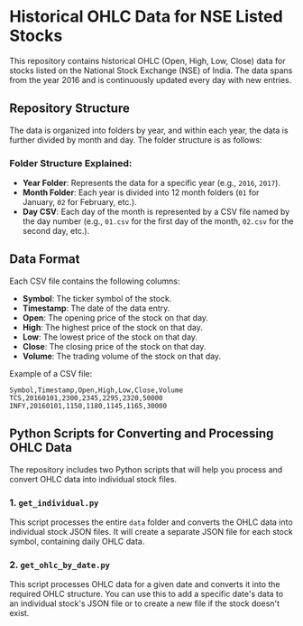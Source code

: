 # Historical OHLC Data for NSE Listed Stocks

This repository contains historical OHLC (Open, High, Low, Close) data for stocks listed on the National Stock Exchange (NSE) of India. The data spans from the year 2016 and is continuously updated every day with new entries.

## Repository Structure

The data is organized into folders by year, and within each year, the data is further divided by month and day. The folder structure is as follows:


### Folder Structure Explained:
- **Year Folder**: Represents the data for a specific year (e.g., `2016`, `2017`).
- **Month Folder**: Each year is divided into 12 month folders (`01` for January, `02` for February, etc.).
- **Day CSV**: Each day of the month is represented by a CSV file named by the day number (e.g., `01.csv` for the first day of the month, `02.csv` for the second day, etc.).

## Data Format

Each CSV file contains the following columns:
- **Symbol**: The ticker symbol of the stock.
- **Timestamp**: The date of the data entry.
- **Open**: The opening price of the stock on that day.
- **High**: The highest price of the stock on that day.
- **Low**: The lowest price of the stock on that day.
- **Close**: The closing price of the stock on that day.
- **Volume**: The trading volume of the stock on that day.

Example of a CSV file:

```csv
Symbol,Timestamp,Open,High,Low,Close,Volume
TCS,20160101,2300,2345,2295,2320,50000
INFY,20160101,1150,1180,1145,1165,30000
```

## Python Scripts for Converting and Processing OHLC Data

The repository includes two Python scripts that will help you process and convert OHLC data into individual stock files.

### 1. **`get_individual.py`**

This script processes the entire `data` folder and converts the OHLC data into individual stock JSON files. It will create a separate JSON file for each stock symbol, containing daily OHLC data.

### 2. **`get_ohlc_by_date.py`**

This script processes OHLC data for a given date and converts it into the required OHLC structure. You can use this to add a specific date's data to an individual stock's JSON file or to create a new file if the stock doesn't exist.
